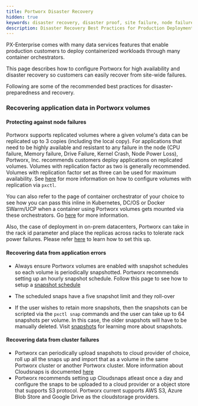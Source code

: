 ```yaml
---
title: Portworx Disaster Recovery
hidden: true
keywords: disaster recovery, disaster proof, site failure, node failure, power failure, application error, kubernetes, k8s
description: Disaster Recovery Best Practices for Production Deployments.
---
```


PX-Enterprise comes with many data services features that enable production customers to deploy containerized workloads through many container orchestrators.

This page describes how to configure Portworx for high availability and disaster recovery so customers can easily recover from site-wide failures.

Following are some of the recommended best practices for disaster-preparedness and recovery.

### Recovering application data in Portworx volumes

#### Protecting against node failures

Portworx supports replicated volumes where a given volume's data can be replicated up to 3 copies (including the local copy). For applications that need to be highly available and resistant to any failure in the node (CPU failure, Memory failure, Drive Failure, Kernel Crash, Node Power Loss), Portworx, Inc. recommends customers deploy applications on replicated volumes. Volumes with replication factor as two is generally recommended. Volumes with replication factor set as three can be used for maximum availability. See [here](/concepts) for more information on how to configure volumes with replication via `pxctl`.

You can also refer to the page of container orchestrator of your choice to see how you can pass this inline in Kubernetes, DC/OS or Docker SWarm/UCP when a container using Portworx volumes gets mounted via these orchestrators. Go [here](./) for more information.

Also, the case of deployment in on-prem datacenters, Portworx can take in the rack id parameter and place the replicas across racks to tolerate rack power failures. Please refer [here](/concepts/update-geography-info) to learn how to set this up.

#### Recovering data from application errors

* Always ensure Portworx volumes are enabled with snapshot schedules so each volume is periodically snapshotted. Portworx recommends setting up an hourly snapshot schedule. Follow this page to see how to setup a [snapshot schedule](/reference/cli/snapshots)

* The scheduled snaps have a five snapshot limit and they roll-over
* If the user wishes to retain more snapshots, then the snapshots can be scripted via the `pxctl snap` commands and the user can take up to 64 snapshots per volume. In this case, the older snapshots will have to be manually deleted. Visit [snapshots](/reference/cli/snapshots) for learning more about snapshots.

#### Recovering data from cluster failures

* Portworx can periodically upload snapshots to cloud provider of choice, roll up all the snaps up and import that as a volume in the same Portworx cluster or another Portworx cluster. More information about Cloudsnaps is documented [here](/reference/cli/cloud-snaps)
* Portworx recommends setting up Cloudsnaps atleast once a day and configure the snaps to be uploaded to a cloud provider or a object store that supports S3 protocol. Portworx current supports AWS S3, Azure Blob Store and Google Drive as the cloudstorage providers.
